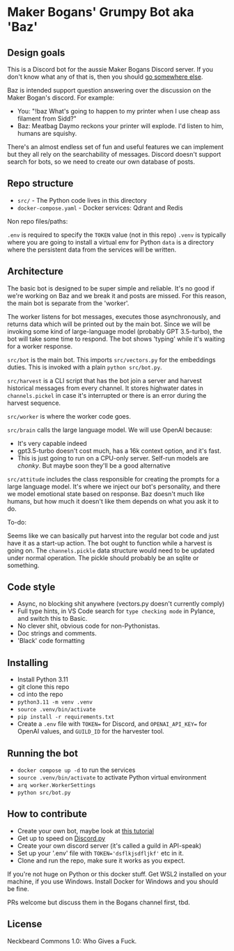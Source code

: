 # Maker Bogans' Grumpy Bot aka 'Baz'

## Design goals

This is a Discord bot for the aussie Maker Bogans Discord server. If you don't know what any of that is, then you should [go somewhere else](https://www.youtube.com/results?search_query%253Dcat%252Bvideos).

Baz is intended support question answering over the discussion on the Maker Bogan's discord. For example:

* You: "!baz What's going to happen to my printer when I use cheap ass filament from Sidd?"
* Baz: Meatbag Daymo reckons your printer will explode. I'd listen to him, humans are squishy.

There's an almost endless set of fun and useful features we can implement but they all rely on the searchability of messages. Discord doesn't support search for bots, so we need to create our own database of posts.

## Repo structure

- `src/` - The Python code lives in this directory
- `docker-compose.yaml` - Docker services: Qdrant and Redis

Non repo files/paths:

`.env` is required to specify the `TOKEN` value (not in this repo)
`.venv` is typically where you are going to install a virtual env for Python
`data` is a directory where the persistent data from the services will be written.

## Architecture

The basic bot is designed to be super simple and reliable. It's no good if we're working on Baz and we break it and posts are missed. For this reason, the main bot is separate from the 'worker'.

The worker listens for bot messages, executes those asynchronously, and returns data which will be printed out by the main bot. Since we will be invoking some kind of large-language model (probably GPT 3.5-turbo), the bot will take some time to respond. The bot shows 'typing' while it's waiting for a worker response.

`src/bot` is the main bot. This imports `src/vectors.py` for the embeddings duties. This is invoked with a plain `python src/bot.py`.

`src/harvest` is a CLI script that has the bot join a server and harvest historical messages from every channel. It stores highwater dates in `channels.pickel` in case it's interrupted or there is an error during the harvest sequence.

`src/worker` is where the worker code goes.

`src/brain` calls the large language model. We will use OpenAI because:

* It's very capable indeed
* gpt3.5-turbo doesn't cost much, has a 16k context option, and it's fast.
* This is just going to run on a CPU-only server. Self-run models are _chonky_. But maybe soon they'll be a good alternative

`src/attitude` includes the class responsible for creating the prompts for a large language model. It's where we inject our bot's personality, and there we model emotional state based on response. Baz doesn't much like humans, but how much it doesn't like them depends on what you ask it to do.

To-do:

Seems like we can basically put harvest into the regular bot code and just have it as a start-up action. The bot ought to function while a harvest is going on.
The `channels.pickle` data structure would need to be updated under normal operation. The pickle should probably be an sqlite or something.

## Code style

* Async, no blocking shit anywhere (vectors.py doesn't currently comply)
* Full type hints, in VS Code search for `type checking mode` in Pylance, and switch this to Basic.
* No clever shit, obvious code for non-Pythonistas.
* Doc strings and comments.
* 'Black' code formatting

## Installing

* Install Python 3.11
* git clone this repo
* cd into the repo
* `python3.11 -m venv .venv`
* `source .venv/bin/activate`
* `pip install -r requirements.txt`
* Create a `.env` file with `TOKEN=` for Discord, and `OPENAI_API_KEY=` for OpenAI values, and `GUILD_ID` for the harvester tool.

## Running the bot

* `docker compose up -d` to run the services
* `source .venv/bin/activate` to activate Python virtual environment
* `arq worker.WorkerSettings`
* `python src/bot.py`

## How to contribute

* Create your own bot, maybe look at [this tutorial](https://realpython.com/how-to-make-a-discord-bot-python/)
* Get up to speed on [Discord.py](https://discordpy.readthedocs.io/en/stable/)
* Create your own discord server (it's called a guild in API-speak)
* Set up your '.env' file with `TOKEN='dsflkjsdfljkf'` etc in it.
* Clone and run the repo, make sure it works as you expect.

If you're not huge on Python or this docker stuff. Get WSL2 installed on your machine, if you use Windows. Install Docker for Windows and you should be fine.

PRs welcome but discuss them in the Bogans channel first, tbd.

## License

Neckbeard Commons 1.0: Who Gives a Fuck.
